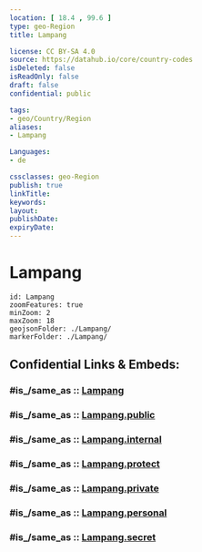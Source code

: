 ```yaml
---
location: [ 18.4 , 99.6 ] 
type: geo-Region
title: Lampang

license: CC BY-SA 4.0
source: https://datahub.io/core/country-codes
isDeleted: false
isReadOnly: false
draft: false
confidential: public

tags:
- geo/Country/Region
aliases:
- Lampang

Languages:
- de

cssclasses: geo-Region
publish: true
linkTitle: 
keywords: 
layout: 
publishDate: 
expiryDate: 
---
```


# Lampang

```leaflet
id: Lampang
zoomFeatures: true 
minZoom: 2 
maxZoom: 18
geojsonFolder: ./Lampang/
markerFolder: ./Lampang/
```


## Confidential Links & Embeds: 

### #is_/same_as :: [Lampang](/_Standards/Earth/Continent/Asia/Asia~South~East/Thailand/Provinces~Thailand/Lampang.md) 

### #is_/same_as :: [Lampang.public](/_public/Earth/Continent/Asia/Asia~South~East/Thailand/Provinces~Thailand/Lampang.public.md) 

### #is_/same_as :: [Lampang.internal](/_internal/Earth/Continent/Asia/Asia~South~East/Thailand/Provinces~Thailand/Lampang.internal.md) 

### #is_/same_as :: [Lampang.protect](/_protect/Earth/Continent/Asia/Asia~South~East/Thailand/Provinces~Thailand/Lampang.protect.md) 

### #is_/same_as :: [Lampang.private](/_private/Earth/Continent/Asia/Asia~South~East/Thailand/Provinces~Thailand/Lampang.private.md) 

### #is_/same_as :: [Lampang.personal](/_personal/Earth/Continent/Asia/Asia~South~East/Thailand/Provinces~Thailand/Lampang.personal.md) 

### #is_/same_as :: [Lampang.secret](/_secret/Earth/Continent/Asia/Asia~South~East/Thailand/Provinces~Thailand/Lampang.secret.md)

